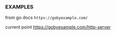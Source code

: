 ### EXAMPLES

from go docs
```https://gobyexample.com/```

current point
https://gobyexample.com/http-server